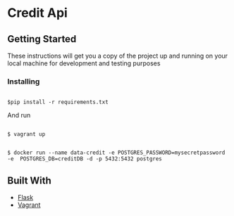 #  Credit Api



## Getting Started

These instructions will get you a copy of the project up and running on your local machine for development and testing purposes


### Installing



```shell

$pip install -r requirements.txt

```

And run

```shell

$ vagrant up

```


```shell

$ docker run --name data-credit -e POSTGRES_PASSWORD=mysecretpassword -e  POSTGRES_DB=creditDB -d -p 5432:5432 postgres

```


## Built With

* [Flask](http://flask.pocoo.org/)
* [Vagrant](https://www.vagrantup.com/)

